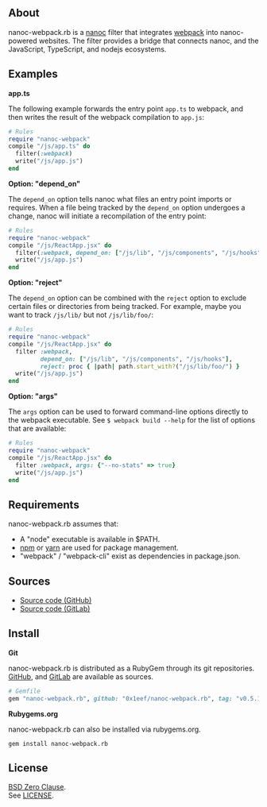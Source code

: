 ## About

nanoc-webpack.rb is a
[nanoc](https://nanoc.app)
filter
that integrates
[webpack](https://webpack.js.org/)
into nanoc-powered websites. The filter provides a bridge that
connects nanoc, and the JavaScript, TypeScript, and nodejs ecosystems.

## Examples

__app.ts__

The following example forwards the entry point `app.ts` to webpack, and
then writes the result of the webpack compilation to `app.js`:

``` ruby
# Rules
require "nanoc-webpack"
compile "/js/app.ts" do
  filter(:webpack)
  write("/js/app.js")
end
```

__Option: "depend_on"__

The `depend_on` option tells nanoc what files an entry point imports or requires.
When a file being tracked by the `depend_on` option undergoes a change, nanoc
will initiate a recompilation of the entry point:

```ruby
# Rules
require "nanoc-webpack"
compile "/js/ReactApp.jsx" do
  filter(:webpack, depend_on: ["/js/lib", "/js/components", "/js/hooks"])
  write("/js/app.js")
end
```

__Option: "reject"__

The `depend_on` option can be combined with the `reject` option to exclude
certain files or directories from being tracked. For example, maybe you want
to track `/js/lib/` but not `/js/lib/foo/`:

```ruby
# Rules
require "nanoc-webpack"
compile "/js/ReactApp.jsx" do
  filter :webpack,
         depend_on: ["/js/lib", "/js/components", "/js/hooks"],
         reject: proc { |path| path.start_with?("/js/lib/foo/") }
  write("/js/app.js")
end
```

__Option: "args"__

The `args` option can be used to forward command-line options directly
to the webpack executable. See `$ webpack build --help` for the list of
options that are available:

```ruby
# Rules
require "nanoc-webpack"
compile "/js/ReactApp.jsx" do
  filter :webpack, args: {"--no-stats" => true}
  write("/js/app.js")
end
```


## Requirements

nanoc-webpack.rb assumes that:

* A "node" executable is available in $PATH.
* [npm](https://www.npmjs.com) or [yarn](https://yarnpkg.com/) are used for
  package management.
* "webpack" / "webpack-cli" exist as dependencies in package.json.

## Sources

* [Source code (GitHub)](https://github.com/0x1eef/nanoc-webpack.rb)
* [Source code (GitLab)](https://gitlab.com/0x1eef/nanoc-webpack.rb)

## <a id='install'>Install</a>

**Git**

nanoc-webpack.rb is distributed as a RubyGem through its git repositories. <br>
[GitHub](https://github.com/0x1eef/nanoc-webpack.rb),
and
[GitLab](https://gitlab.com/0x1eef/nanoc-webpack.rb)
are available as sources.

```ruby
# Gemfile
gem "nanoc-webpack.rb", github: "0x1eef/nanoc-webpack.rb", tag: "v0.5.1"
```

**Rubygems.org**

nanoc-webpack.rb can also be installed via rubygems.org.

    gem install nanoc-webpack.rb

## License

[BSD Zero Clause](https://choosealicense.com/licenses/0bsd/).
<br>
See [LICENSE](./LICENSE).
